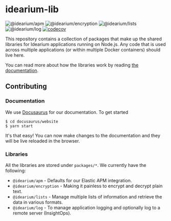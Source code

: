 # idearium-lib

![@idearium/apm](https://github.com/idearium/idearium-lib/workflows/@idearium/apm/badge.svg)
![@idearium/encryption](https://github.com/idearium/idearium-lib/workflows/@idearium/encryption/badge.svg)
![@idearium/lists](https://github.com/idearium/idearium-lib/workflows/@idearium/lists/badge.svg)
![@idearium/log](https://github.com/idearium/idearium-lib/workflows/@idearium/log/badge.svg)
[![codecov](https://codecov.io/gh/idearium/idearium-lib/branch/master/graph/badge.svg)](https://codecov.io/gh/idearium/idearium-lib)

This repository contains a collection of packages that make up the shared libraries for Idearium applications running on Node.js. Any code that is used across multiple applications (or within multiple Docker containers) should live here.

You can read more about how the libraries work by reading [the documentation](https://idearium.github.io/idearium-lib).

## Contributing

### Documentation

We use [Docusaurus](https://docusaurus.io/en/) for our documentation. To get started

```shell
$ cd docusaurus/website
$ yarn start
```

It's that easy! You can now make changes to the documentation and they will be live reloaded in the browser.

### Libraries

All the libraries are stored under `packages/*`. We currently have the following:

-   `@idearium/apm` - Defaults for our Elastic APM integration.
-   `@idearium/encryption` - Making it painless to encrypt and decrypt plain text.
-   `@idearium/lists` - Manage multiple lists of information and retrieve the data in various formats.
-   `@idearium/log` - To manage application logging and optionally log to a remote server (InsightOps).
